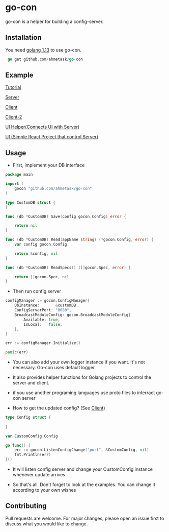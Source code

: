 # go-con

go-con is a helper for building a config-server.

## Installation

You need [golang 1.13](https://golang.org/dl/) to use go-con.


```go
 go get github.com/ahmetask/go-con
```
## Example 
[Tutorial](https://medium.com/@ahmet9417/golang-config-server-as-a-service-3655bf832c2d)

[Server](https://github.com/ahmetask/go-con-server-example)

[Client](https://github.com/ahmetask/go-con-client-example)

[Client-2](https://github.com/ahmetask/go-con-client-example-2)

[UI Helper(Connects UI with Server)](https://github.com/ahmetask/go-con-manager)

[UI (Simple React Project that control Server)](https://github.com/ahmetask/go-con-ui)


## Usage
- First, implement your DB interface

```go
package main

import (
	gocon "github.com/ahmetask/go-con"
)

type CustomDB struct {
}

func (db *CustomDB) Save(config gocon.Config) error {

	return nil
}

func (db *CustomDB) Read(appName string) (*gocon.Config, error) {
	var config gocon.Config

	return &config, nil
}

func (db *CustomDB) ReadSpecs() ([]gocon.Spec, error) {

	return []gocon.Spec, nil
}


```
- Then run config server

```go
configManager := gocon.ConfigManager{
	DbInstance:       &customDB,
	ConfigServerPort: "8080",
	BroadcastModuleConfig: gocon.BroadcastModuleConfig{
		Available: true,
		IsLocal:   false,
	},
}

err := configManager.Initialize()

panic(err)

```

- You can also add your own logger instance if you want. It's not necessary. Go-con uses default logger

- It also provides helper functions for Golang projects to control the server and client.

- if you use another programing languages use proto files to interract go-con server

- How to get the updated config? (See [Client](https://github.com/ahmetask/go-con-client-example/blob/master/main.go#L35))

```go
type Config struct {
	
}

var CustomConfig Config

go func() {
	err := gocon.ListenConfigChange("port", &CustomConfig, nil)
	fmt.Println(err)
}()
```
- It will listen config server and change your CustomConfig instance whenever update arrives.

- So that's all. Don't forget to look at the examples. You can change it according to your own wishes

## Contributing
Pull requests are welcome. For major changes, please open an issue first to discuss what you would like to change.
